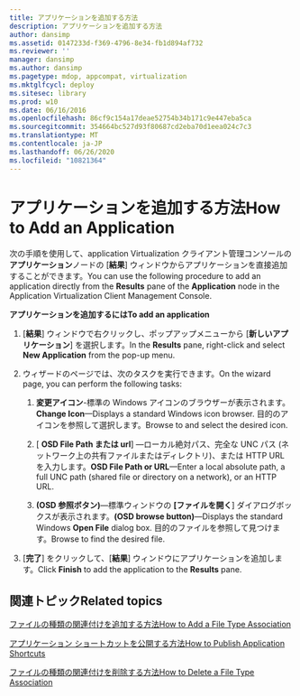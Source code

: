 ```yaml
---
title: アプリケーションを追加する方法
description: アプリケーションを追加する方法
author: dansimp
ms.assetid: 0147233d-f369-4796-8e34-fb1d894af732
ms.reviewer: ''
manager: dansimp
ms.author: dansimp
ms.pagetype: mdop, appcompat, virtualization
ms.mktglfcycl: deploy
ms.sitesec: library
ms.prod: w10
ms.date: 06/16/2016
ms.openlocfilehash: 86cf9c154a17deae52754b34b171c9e447eba5ca
ms.sourcegitcommit: 354664bc527d93f80687cd2eba70d1eea024c7c3
ms.translationtype: MT
ms.contentlocale: ja-JP
ms.lasthandoff: 06/26/2020
ms.locfileid: "10821364"
---
```

# <span data-ttu-id="131a6-103">アプリケーションを追加する方法</span><span class="sxs-lookup"><span data-stu-id="131a6-103">How to Add an Application</span></span>


<span data-ttu-id="131a6-104">次の手順を使用して、application Virtualization クライアント管理コンソールの**アプリケーション**ノードの [**結果**] ウィンドウからアプリケーションを直接追加することができます。</span><span class="sxs-lookup"><span data-stu-id="131a6-104">You can use the following procedure to add an application directly from the **Results** pane of the **Application** node in the Application Virtualization Client Management Console.</span></span>

**<span data-ttu-id="131a6-105">アプリケーションを追加するには</span><span class="sxs-lookup"><span data-stu-id="131a6-105">To add an application</span></span>**

1.  <span data-ttu-id="131a6-106">[**結果**] ウィンドウで右クリックし、ポップアップメニューから [**新しいアプリケーション**] を選択します。</span><span class="sxs-lookup"><span data-stu-id="131a6-106">In the **Results** pane, right-click and select **New Application** from the pop-up menu.</span></span>

2.  <span data-ttu-id="131a6-107">ウィザードのページでは、次のタスクを実行できます。</span><span class="sxs-lookup"><span data-stu-id="131a6-107">On the wizard page, you can perform the following tasks:</span></span>

    1.  <span data-ttu-id="131a6-108">**変更アイコン**-標準の Windows アイコンのブラウザーが表示されます。</span><span class="sxs-lookup"><span data-stu-id="131a6-108">**Change Icon**—Displays a standard Windows icon browser.</span></span> <span data-ttu-id="131a6-109">目的のアイコンを参照して選択します。</span><span class="sxs-lookup"><span data-stu-id="131a6-109">Browse to and select the desired icon.</span></span>

    2.  <span data-ttu-id="131a6-110">[ **OSD File Path または url**] —ローカル絶対パス、完全な UNC パス (ネットワーク上の共有ファイルまたはディレクトリ)、または HTTP URL を入力します。</span><span class="sxs-lookup"><span data-stu-id="131a6-110">**OSD File Path or URL**—Enter a local absolute path, a full UNC path (shared file or directory on a network), or an HTTP URL.</span></span>

    3.  <span data-ttu-id="131a6-111">**(OSD 参照ボタン)**—標準ウィンドウの **[ファイルを開く**] ダイアログボックスが表示されます。</span><span class="sxs-lookup"><span data-stu-id="131a6-111">**(OSD browse button)**—Displays the standard Windows **Open File** dialog box.</span></span> <span data-ttu-id="131a6-112">目的のファイルを参照して見つけます。</span><span class="sxs-lookup"><span data-stu-id="131a6-112">Browse to find the desired file.</span></span>

3.  <span data-ttu-id="131a6-113">[**完了**] をクリックして、[**結果**] ウィンドウにアプリケーションを追加します。</span><span class="sxs-lookup"><span data-stu-id="131a6-113">Click **Finish** to add the application to the **Results** pane.</span></span>

## <span data-ttu-id="131a6-114">関連トピック</span><span class="sxs-lookup"><span data-stu-id="131a6-114">Related topics</span></span>


[<span data-ttu-id="131a6-115">ファイルの種類の関連付けを追加する方法</span><span class="sxs-lookup"><span data-stu-id="131a6-115">How to Add a File Type Association</span></span>](how-to-add-a-file-type-association.md)

[<span data-ttu-id="131a6-116">アプリケーション ショートカットを公開する方法</span><span class="sxs-lookup"><span data-stu-id="131a6-116">How to Publish Application Shortcuts</span></span>](how-to-publish-application-shortcuts.md)

[<span data-ttu-id="131a6-117">ファイルの種類の関連付けを削除する方法</span><span class="sxs-lookup"><span data-stu-id="131a6-117">How to Delete a File Type Association</span></span>](how-to-delete-a-file-type-association.md)

 

 





